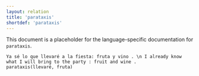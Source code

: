 ```yaml
---
layout: relation
title: 'parataxis'
shortdef: 'parataxis'
---
```


This document is a placeholder for the language-specific documentation
for `parataxis`.

~~~ sdparse
Ya sé lo que llevaré a la fiesta: fruta y vino . \n I already know what I will bring to the party : fruit and wine .
parataxis(llevaré, fruta)
~~~
